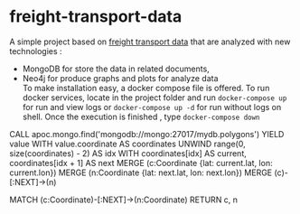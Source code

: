 # freight-transport-data
A simple project based on [freight transport data](https://www.kaggle.com/datasets/giobbu/belgium-obu) that are analyzed with new technologies : 
- MongoDB for store the data in related documents, 
- Neo4j for produce graphs and plots for analyze data <br>
To make installation easy, a docker compose file is offered.
To run docker services, locate in the project folder and run ```docker-compose up``` for  run and view logs or ```docker-compose up -d``` for run without logs on shell.  Once the execution is finished , type ```docker-compose down```


CALL apoc.mongo.find('mongodb://mongo:27017/mydb.polygons') YIELD value
WITH value.coordinate AS coordinates
UNWIND range(0, size(coordinates) - 2) AS idx
WITH coordinates[idx] AS current, coordinates[idx + 1] AS next
MERGE (c:Coordinate {lat: current.lat, lon: current.lon})
MERGE (n:Coordinate {lat: next.lat, lon: next.lon})
MERGE (c)-[:NEXT]->(n)

MATCH (c:Coordinate)-[:NEXT]->(n:Coordinate)
RETURN c, n
